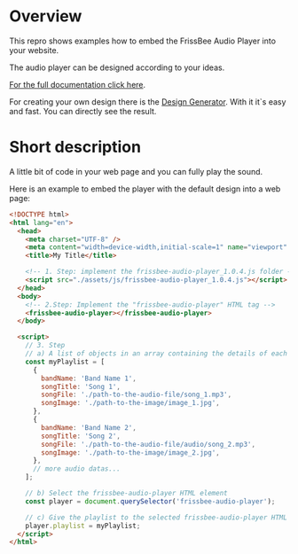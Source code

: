 # Overview

This repro shows examples how to embed the FrissBee Audio Player into your website.

The audio player can be designed according to your ideas.

[For the full documentation click here](https://audio-player.frissbee.de).

For creating your own design there is the [Design Generator](https://audio-player.frissbee.de/docs/1.0.0/design-generator). With it it`s easy and fast. You can directly see the result.

# Short description

A little bit of code in your web page and you can fully play the sound.

Here is an example to embed the player with the default design into a web page:

```html
<!DOCTYPE html>
<html lang="en">
  <head>
    <meta charset="UTF-8" />
    <meta content="width=device-width,initial-scale=1" name="viewport" />
    <title>My Title</title>

    <!-- 1. Step: implement the frissbee-audio-player_1.0.4.js folder -->
    <script src="./assets/js/frissbee-audio-player_1.0.4.js"></script>
  </head>
  <body>
    <!-- 2.Step: Implement the "frissbee-audio-player" HTML tag -->
    <frissbee-audio-player></frissbee-audio-player>
  </body>

  <script>
    // 3. Step
    // a) A list of objects in an array containing the details of each audio file
    const myPlaylist = [
      {
        bandName: 'Band Name 1',
        songTitle: 'Song 1',
        songFile: './path-to-the-audio-file/song_1.mp3',
        songImage: './path-to-the-image/image_1.jpg',
      },
      {
        bandName: 'Band Name 2',
        songTitle: 'Song 2',
        songFile: './path-to-the-audio-file/audio/song_2.mp3',
        songImage: './path-to-the-image/image_2.jpg',
      },
      // more audio datas...
    ];

    // b) Select the frissbee-audio-player HTML element
    const player = document.querySelector('frissbee-audio-player');

    // c) Give the playlist to the selected frissbee-audio-player HTML element with the propery "playlist"
    player.playlist = myPlaylist;
  </script>
</html>
```
